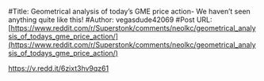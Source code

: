 #Title: Geometrical analysis of today’s GME price action- We haven’t seen anything quite like this!
#Author: vegasdude42069
#Post URL: [https://www.reddit.com/r/Superstonk/comments/neolkc/geometrical_analysis_of_todays_gme_price_action/](https://www.reddit.com/r/Superstonk/comments/neolkc/geometrical_analysis_of_todays_gme_price_action/)


https://v.redd.it/6zixt3hv9qz61